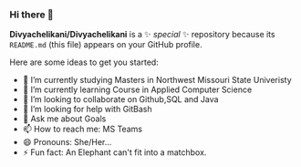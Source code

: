 ### Hi there 👋

**Divyachelikani/Divyachelikani** is a ✨ _special_ ✨ repository because its `README.md` (this file) appears on your GitHub profile.

Here are some ideas to get you started:

- 🔭 I’m currently studying Masters in Northwest Missouri State Univeristy
- 🌱 I’m currently learning Course in Applied Computer Science 
- 👯 I’m looking to collaborate on Github,SQL and Java
- 🤔 I’m looking for help with GitBash
- 💬 Ask me about Goals
- 📫 How to reach me: MS Teams
- 😄 Pronouns: She/Her...
- ⚡ Fun fact:   An Elephant can't fit into a matchbox.

